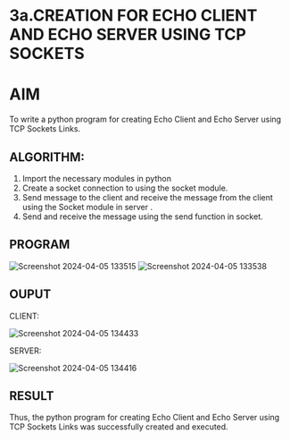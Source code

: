 # 3a.CREATION FOR ECHO CLIENT AND ECHO SERVER USING TCP SOCKETS
# AIM
To write a python program for creating Echo Client and Echo Server using TCP
Sockets Links.
## ALGORITHM:
1. Import the necessary modules in python
2. Create a socket connection to using the socket module.
3. Send message to the client and receive the message from the client using the Socket module in
 server .
4. Send and receive the message using the send function in socket.
## PROGRAM
![Screenshot 2024-04-05 133515](https://github.com/vijayashreeb14/3a.Sockets_Creation_for_Echo_Client_and_Echo_Server/assets/161238151/8576c126-8058-4ee1-a412-dc8fa3635582)
![Screenshot 2024-04-05 133538](https://github.com/vijayashreeb14/3a.Sockets_Creation_for_Echo_Client_and_Echo_Server/assets/161238151/d16d5a6d-5995-4e67-9db3-37c32d63f281)

## OUPUT
CLIENT:

![Screenshot 2024-04-05 134433](https://github.com/vijayashreeb14/3a.Sockets_Creation_for_Echo_Client_and_Echo_Server/assets/161238151/07576988-afff-4371-88ed-8a8621ba3a21)


SERVER:

![Screenshot 2024-04-05 134416](https://github.com/vijayashreeb14/3a.Sockets_Creation_for_Echo_Client_and_Echo_Server/assets/161238151/41dc298f-1cf4-4277-8b3e-e978f26dedc8)
## RESULT
Thus, the python program for creating Echo Client and Echo Server using TCP Sockets Links 
was successfully created and executed.
